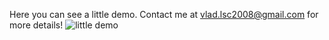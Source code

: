 Here you can see a little demo. Contact me at vlad.lsc2008@gmail.com for more details!
![little demo](output.gif)
